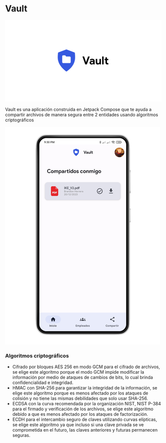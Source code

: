 # Vault

<img src="./images/banner.png" alt = "banner"/>

Vault es una aplicación construida en Jetpack Compose que te ayuda a compartir archivos de manera segura entre 2 entidades usando algoritmos criptográficos

<div>
  <img src="./images/screen.png" alt = "screen"/>
</div>

### Algoritmos criptográficos
- Cifrado por bloques AES 256 en modo GCM para el cifrado de archivos, se elige este algoritmo porque el modo GCM impide modificar la información por medio de ataques de cambios de bits, lo cual brinda confidencialidad e integridad.
- HMAC con SHA-256 para garantizar la integridad de la información, se elige este algoritmo porque es menos afectado por los ataques de colisión y no tiene las mismas debilidades que solo usar SHA-256.
- ECDSA con la curva recomendada por la organización NIST, NIST P-384 para el firmado y verificación de los archivos, se elige este algoritmo debido a que es menos afectado por los ataques de factorización.
- ECDH para el intercambio seguro de claves utilizando curvas elípticas, se elige este algoritmo ya que incluso si una clave privada se ve comprometida en el futuro, las claves anteriores y futuras permanecen seguras.

